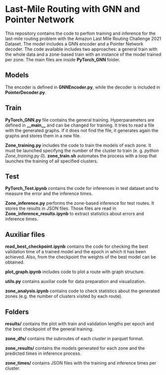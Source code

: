 # Last-Mile Routing with GNN and Pointer Network

This repository contains the code to perfom training and inference for the last-mile routing problem with the Amazon Last Mile Routing Challenge 2021 Dataset. The model includes a GNN encoder and a Pointer Network decoder. The code available includes two approaches: a general train with the whole data and a zone-based train with an instance of the model trained per zone. The main files are inside **PyTorch_GNN** folder.

## Models

The encoder is defined in **GNNEncoder.py**, while the decoder is included in **PointerDecoder.py**.


## Train

**PyTorch_GNN.py** file contains the general training. Hyperparameters are defined in **\_\_main\_\_** and can be changed for training. It tries to read a file with the generated graphs. If it does not find the file, it generates again the graphs and stores them in a new file.

**Zone_training.py** includes the code to train the models of each zone. It must be launched specifyng the number of the cluster to train (e. g. _python Zone\_training.py 0_). **zone_train.sh** automates the process with a loop that launches the training of all specified clusters.


## Test

**PyTorch_Test.ipynb** contains the code for inferences in test dataset and to measure the error and the inference times.

**Zone_inference.py** performs the zone-based inference for test routes. It stores the results in JSON files. Those files are read in **Zone_inference_results.ipynb** to extract statistics about errors and inference times.


## Auxiliar files

**read_best_checkpoint.ipynb** contains the code for checking the best validation time of a trained model and the epoch in which it has been achieved. Also, from the checkpoint the weights of the best model can be obtained.

**plot_graph.ipynb** includes code to plot a route with graph structure.

**utils.py** contains auxiliar code for data preparation and visualization.

**zone_analysis.ipynb** contains code to check statistics about the generated zones (e.g. the number of clusters visited by each route).


## Folders

**results/** contains the plot with train and validation lengths per epoch and the best checkpoint of the general training.

**zone_dfs/** contains the subroutes of each cluster in parquet format.

**zone_results/** contains the models generated for each zone and the predicted times in inference process.

**zone_times/** contains JSON files with the training and inference times per cluster.